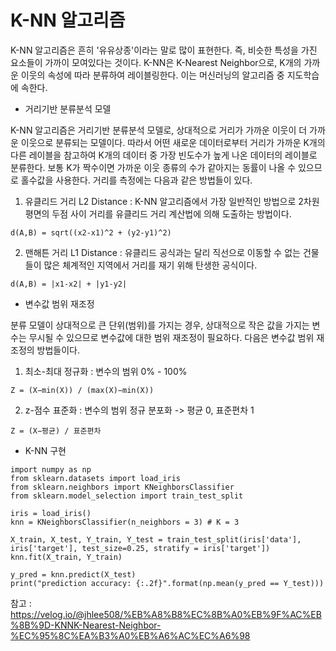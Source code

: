 # K-NN 알고리즘



K-NN 알고리즘은 흔히 '유유상종'이라는 말로 많이 표현한다. 즉, 비슷한 특성을 가진 요소들이 가까이 모여있다는 것이다. K-NN은 K-Nearest Neighbor으로, K개의 가까운 이웃의 속성에 따라 분류하여 레이블링한다. 이는 머신러닝의 알고리즘 중 지도학습에 속한다. 



* 거리기반 분류분석 모델



K-NN 알고리즘은 거리기반 분류분석 모델로, 상대적으로 거리가 가까운 이웃이 더 가까운 이웃으로 분류되는 모델이다. 
따라서 어떤 새로운 데이터로부터 거리가 가까운 K개의 다른 레이블을 참고하여 K개의 데이터 중 가장 빈도수가 높게 나온 데이터의 레이블로 분류한다.
보통 K가 짝수이면 가까운 이웃 종류의 수가 같아지는 동률이 나올 수 있으므로 홀수값을 사용한다. 
거리를 측정에는 다음과 같은 방법들이 있다. 



1. 유클리드 거리 L2 Distance : K-NN 알고리즘에서 가장 일반적인 방법으로 2차원 평면의 두점 사이 거리를 유클리드 거리 계산법에 의해 도출하는 방법이다.

```
d(A,B) = sqrt((x2-x1)^2 + (y2-y1)^2)
```

2. 맨해튼 거리 L1 Distance : 유클리드 공식과는 달리 직선으로 이동할 수 없는 건물들이 많은 체계적인 지역에서 거리를 재기 위해 탄생한 공식이다.

```
d(A,B) = |x1-x2| + |y1-y2|
```

* 변수값 범위 재조정



분류 모델이 상대적으로 큰 단위(범위)를 가지는 경우, 상대적으로 작은 값을 가지는 변수는 무시될 수 있으므로 변수값에 대한 범위 재조정이 필요하다. 다음은 변수값 범위 재조정의 방법들이다.



1. 최소-최대 정규화 : 변수의 범위 0% - 100%

```
Z = (X−min(X)) / (max(X)−min(X))
```

2. z-점수 표준화 : 변수의 범위 정규 분포화 -> 평균 0, 표준편차 1

```
Z = (X−평균) / 표준편차
```

* K-NN 구현

```
import numpy as np
from sklearn.datasets import load_iris
from sklearn.neighbors import KNeighborsClassifier
from sklearn.model_selection import train_test_split

iris = load_iris()
knn = KNeighborsClassifier(n_neighbors = 3) # K = 3

X_train, X_test, Y_train, Y_test = train_test_split(iris['data'], iris['target'], test_size=0.25, stratify = iris['target'])
knn.fit(X_train, Y_train)

y_pred = knn.predict(X_test)
print("prediction accuracy: {:.2f}".format(np.mean(y_pred == Y_test)))
```

참고 : <https://velog.io/@jhlee508/%EB%A8%B8%EC%8B%A0%EB%9F%AC%EB%8B%9D-KNNK-Nearest-Neighbor-%EC%95%8C%EA%B3%A0%EB%A6%AC%EC%A6%98>
